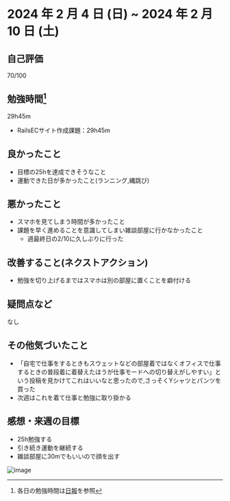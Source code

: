 # 2024 年 2 月 4 日 (日) ~ 2024 年 2 月 10 日 (土)

## 自己評価
70/100

## 勉強時間[^1]
29h45m
- RailsECサイト作成課題：29h45m
[^1]: 各日の勉強時間は[日報](https://github.com/nil-ramuda/daily_report)を参照

## 良かったこと
- 目標の25hを達成できそうなこと
- 運動できた日が多かったこと(ランニング,縄跳び)

## 悪かったこと
- スマホを見てしまう時間が多かったこと
- 課題を早く進めることを意識してしまい雑談部屋に行かなかったこと
  - 週最終日の2/10に久しぶりに行った

## 改善すること(ネクストアクション)
- 勉強を切り上げるまではスマホは別の部屋に置くことを癖付ける

## 疑問点など
なし

## その他気づいたこと
- 「自宅で仕事をするときもスウェットなどの部屋着ではなくオフィスで仕事するときの普段着に着替えたほうが仕事モードへの切り替えがしやすい」という投稿を見かけてこれはいいなと思ったので,さっそくYシャツとパンツを買った
- 次週はこれを着て仕事と勉強に取り掛かる

## 感想・来週の目標
- 25h勉強する
- 引き続き運動を継続する
- 雑談部屋に30mでもいいので顔を出す

![image](https://github.com/nil-ramuda/weekly_report/assets/94735931/f0fc8260-378b-47b3-8e22-2c344a1ddfbf)
